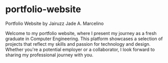 # portfolio-website
Portfolio Website by Jairuzz Jade A. Marcelino

Welcome to my portfolio website, where I present my journey as a fresh graduate in Computer Engineering. This platform showcases a selection of projects that reflect my skills and passion for technology and design. Whether you're a potential employer or a collaborator, I look forward to sharing my professional journey with you.

